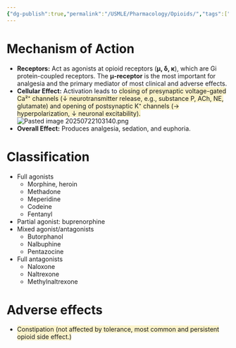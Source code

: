 ```yaml
---
{"dg-publish":true,"permalink":"/USMLE/Pharmacology/Opioids/","tags":["t1"]}
---
```


# Mechanism of Action
* **Receptors:** Act as agonists at opioid receptors (**μ, δ, κ**), which are Gi protein-coupled receptors. The **μ-receptor** is the most important for analgesia and the primary mediator of most clinical and adverse effects.
* **Cellular Effect:** Activation leads to <span style="background:rgba(240, 200, 0, 0.2)">closing of presynaptic voltage-gated Ca²⁺ channels (↓ neurotransmitter release, e.g., substance P, ACh, NE, glutamate) and opening of postsynaptic K⁺ channels (→ hyperpolarization, ↓ neuronal excitability).</span>![Pasted image 20250722103140.png](/img/user/appendix/Pasted%20image%2020250722103140.png)
* **Overall Effect:** Produces analgesia, sedation, and euphoria.
# Classification
- Full agonists
	- Morphine, heroin
	- Methadone
	- Meperidine
	- Codeine
	- Fentanyl
- Partial agonist: buprenorphine
- Mixed agonist/antagonists
	- Butorphanol
	- Nalbuphine
	- Pentazocine
- Full antagonists
	- Naloxone
	- Naltrexone
	- Methylnaltrexone
# Adverse effects
- <span style="background:rgba(240, 200, 0, 0.2)">Constipation (not affected by tolerance, most common and persistent opioid side effect.)</span>
